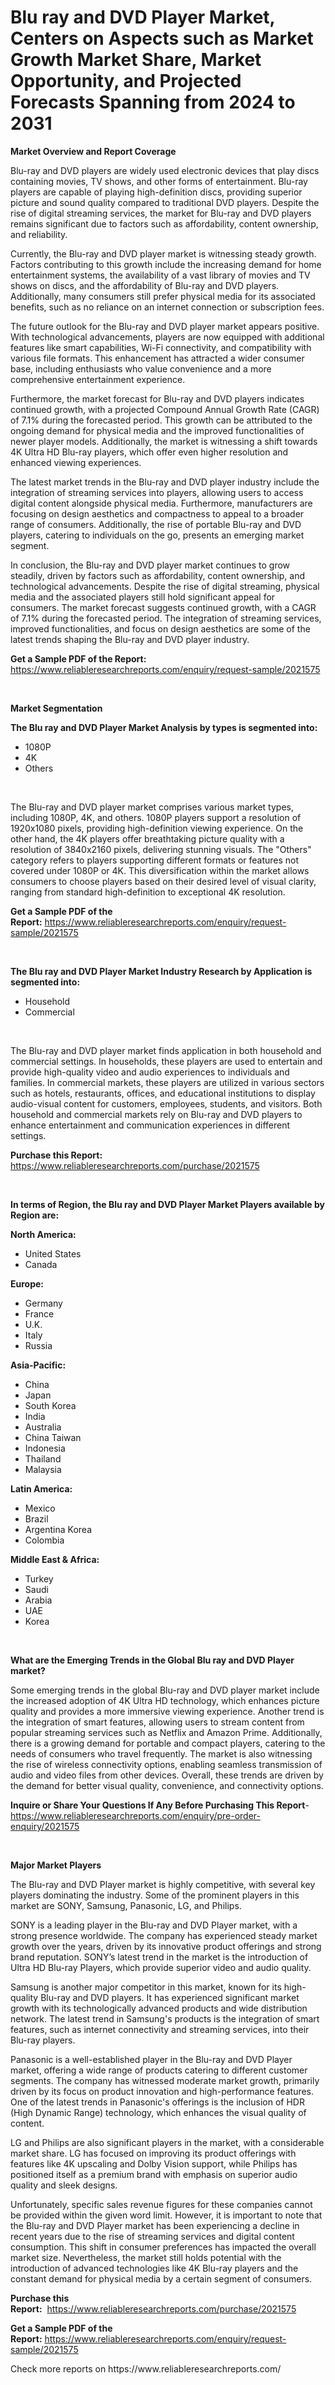 <p><h1>Blu ray and DVD Player Market, Centers on Aspects such as Market Growth Market Share, Market Opportunity, and Projected Forecasts Spanning from 2024 to 2031</h1></p><p><strong>Market Overview and Report Coverage</strong></p>
<p><p>Blu-ray and DVD players are widely used electronic devices that play discs containing movies, TV shows, and other forms of entertainment. Blu-ray players are capable of playing high-definition discs, providing superior picture and sound quality compared to traditional DVD players. Despite the rise of digital streaming services, the market for Blu-ray and DVD players remains significant due to factors such as affordability, content ownership, and reliability.</p><p>Currently, the Blu-ray and DVD player market is witnessing steady growth. Factors contributing to this growth include the increasing demand for home entertainment systems, the availability of a vast library of movies and TV shows on discs, and the affordability of Blu-ray and DVD players. Additionally, many consumers still prefer physical media for its associated benefits, such as no reliance on an internet connection or subscription fees.</p><p>The future outlook for the Blu-ray and DVD player market appears positive. With technological advancements, players are now equipped with additional features like smart capabilities, Wi-Fi connectivity, and compatibility with various file formats. This enhancement has attracted a wider consumer base, including enthusiasts who value convenience and a more comprehensive entertainment experience.</p><p>Furthermore, the market forecast for Blu-ray and DVD players indicates continued growth, with a projected Compound Annual Growth Rate (CAGR) of 7.1% during the forecasted period. This growth can be attributed to the ongoing demand for physical media and the improved functionalities of newer player models. Additionally, the market is witnessing a shift towards 4K Ultra HD Blu-ray players, which offer even higher resolution and enhanced viewing experiences.</p><p>The latest market trends in the Blu-ray and DVD player industry include the integration of streaming services into players, allowing users to access digital content alongside physical media. Furthermore, manufacturers are focusing on design aesthetics and compactness to appeal to a broader range of consumers. Additionally, the rise of portable Blu-ray and DVD players, catering to individuals on the go, presents an emerging market segment.</p><p>In conclusion, the Blu-ray and DVD player market continues to grow steadily, driven by factors such as affordability, content ownership, and technological advancements. Despite the rise of digital streaming, physical media and the associated players still hold significant appeal for consumers. The market forecast suggests continued growth, with a CAGR of 7.1% during the forecasted period. The integration of streaming services, improved functionalities, and focus on design aesthetics are some of the latest trends shaping the Blu-ray and DVD player industry.</p></p>
<p><strong>Get a Sample PDF of the Report:</strong> <a href="https://www.reliableresearchreports.com/enquiry/request-sample/2021575">https://www.reliableresearchreports.com/enquiry/request-sample/2021575</a></p>
<p>&nbsp;</p>
<p><strong>Market Segmentation</strong></p>
<p><strong>The Blu ray and DVD Player Market Analysis by types is segmented into:</strong></p>
<p><ul><li>1080P</li><li>4K</li><li>Others</li></ul></p>
<p>&nbsp;</p>
<p><p>The Blu-ray and DVD player market comprises various market types, including 1080P, 4K, and others. 1080P players support a resolution of 1920x1080 pixels, providing high-definition viewing experience. On the other hand, the 4K players offer breathtaking picture quality with a resolution of 3840x2160 pixels, delivering stunning visuals. The "Others" category refers to players supporting different formats or features not covered under 1080P or 4K. This diversification within the market allows consumers to choose players based on their desired level of visual clarity, ranging from standard high-definition to exceptional 4K resolution.</p></p>
<p><strong>Get a Sample PDF of the Report:</strong>&nbsp;<a href="https://www.reliableresearchreports.com/enquiry/request-sample/2021575">https://www.reliableresearchreports.com/enquiry/request-sample/2021575</a></p>
<p>&nbsp;</p>
<p><strong>The Blu ray and DVD Player Market Industry Research by Application is segmented into:</strong></p>
<p><ul><li>Household</li><li>Commercial</li></ul></p>
<p>&nbsp;</p>
<p><p>The Blu-ray and DVD player market finds application in both household and commercial settings. In households, these players are used to entertain and provide high-quality video and audio experiences to individuals and families. In commercial markets, these players are utilized in various sectors such as hotels, restaurants, offices, and educational institutions to display audio-visual content for customers, employees, students, and visitors. Both household and commercial markets rely on Blu-ray and DVD players to enhance entertainment and communication experiences in different settings.</p></p>
<p><strong>Purchase this Report:</strong>&nbsp; <a href="https://www.reliableresearchreports.com/purchase/2021575">https://www.reliableresearchreports.com/purchase/2021575</a></p>
<p>&nbsp;</p>
<p><strong>In terms of Region, the Blu ray and DVD Player Market Players available by Region are:</strong></p>
<p>
    <p> <strong> North America: </strong>
        <ul>
            <li>United States</li>
            <li>Canada</li>
        </ul>
        </p> 
    <p> <strong> Europe: </strong>
        <ul>
            <li>Germany</li>
            <li>France</li>
            <li>U.K.</li>
            <li>Italy</li>
            <li>Russia</li>
        </ul>
        </p> 
    <p> <strong> Asia-Pacific: </strong>
        <ul>
            <li>China</li>
            <li>Japan</li>
            <li>South Korea</li>
            <li>India</li>
            <li>Australia</li>
            <li>China Taiwan</li>
            <li>Indonesia</li>
            <li>Thailand</li>
            <li>Malaysia</li>
        </ul>
        </p> 
    <p> <strong> Latin America: </strong>
        <ul>
            <li>Mexico</li>
            <li>Brazil</li>
            <li>Argentina Korea</li>
            <li>Colombia</li>
        </ul>
        </p> 
    <p> <strong> Middle East & Africa: </strong>
        <ul>
            <li>Turkey</li>
            <li>Saudi</li>
            <li>Arabia</li>
            <li>UAE</li>
            <li>Korea</li>
        </ul>
    </p>
    </p>
<p>&nbsp;</p>
<p><strong>What are the Emerging Trends in the Global Blu ray and DVD Player market?</strong></p>
<p><p>Some emerging trends in the global Blu-ray and DVD player market include the increased adoption of 4K Ultra HD technology, which enhances picture quality and provides a more immersive viewing experience. Another trend is the integration of smart features, allowing users to stream content from popular streaming services such as Netflix and Amazon Prime. Additionally, there is a growing demand for portable and compact players, catering to the needs of consumers who travel frequently. The market is also witnessing the rise of wireless connectivity options, enabling seamless transmission of audio and video files from other devices. Overall, these trends are driven by the demand for better visual quality, convenience, and connectivity options.</p></p>
<p><strong>Inquire or Share Your Questions If Any Before Purchasing This Report</strong>- <a href="https://www.reliableresearchreports.com/enquiry/pre-order-enquiry/2021575">https://www.reliableresearchreports.com/enquiry/pre-order-enquiry/2021575</a></p>
<p>&nbsp;</p>
<p><strong>Major Market Players</strong></p>
<p><p>The Blu-ray and DVD Player market is highly competitive, with several key players dominating the industry. Some of the prominent players in this market are SONY, Samsung, Panasonic, LG, and Philips.</p><p>SONY is a leading player in the Blu-ray and DVD Player market, with a strong presence worldwide. The company has experienced steady market growth over the years, driven by its innovative product offerings and strong brand reputation. SONY’s latest trend in the market is the introduction of Ultra HD Blu-ray Players, which provide superior video and audio quality.</p><p>Samsung is another major competitor in this market, known for its high-quality Blu-ray and DVD players. It has experienced significant market growth with its technologically advanced products and wide distribution network. The latest trend in Samsung's products is the integration of smart features, such as internet connectivity and streaming services, into their Blu-ray players.</p><p>Panasonic is a well-established player in the Blu-ray and DVD Player market, offering a wide range of products catering to different customer segments. The company has witnessed moderate market growth, primarily driven by its focus on product innovation and high-performance features. One of the latest trends in Panasonic's offerings is the inclusion of HDR (High Dynamic Range) technology, which enhances the visual quality of content.</p><p>LG and Philips are also significant players in the market, with a considerable market share. LG has focused on improving its product offerings with features like 4K upscaling and Dolby Vision support, while Philips has positioned itself as a premium brand with emphasis on superior audio quality and sleek designs.</p><p>Unfortunately, specific sales revenue figures for these companies cannot be provided within the given word limit. However, it is important to note that the Blu-ray and DVD Player market has been experiencing a decline in recent years due to the rise of streaming services and digital content consumption. This shift in consumer preferences has impacted the overall market size. Nevertheless, the market still holds potential with the introduction of advanced technologies like 4K Blu-ray players and the constant demand for physical media by a certain segment of consumers.</p></p>
<p><strong>Purchase this Report:</strong>&nbsp;&nbsp;<a href="https://www.reliableresearchreports.com/purchase/2021575">https://www.reliableresearchreports.com/purchase/2021575</a></p>
<p></p>
<p><strong>Get a Sample PDF of the Report:</strong>&nbsp;<a href="https://www.reliableresearchreports.com/enquiry/request-sample/2021575">https://www.reliableresearchreports.com/enquiry/request-sample/2021575</a></p>
<p>Check more reports on https://www.reliableresearchreports.com/</p>